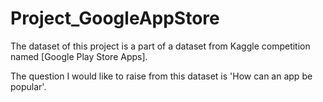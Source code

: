 # Project_GoogleAppStore
The dataset of this project is a part of a dataset from Kaggle competition named [Google Play Store Apps].
<p>The question I would like to raise from this dataset is 'How can an app be popular'.
